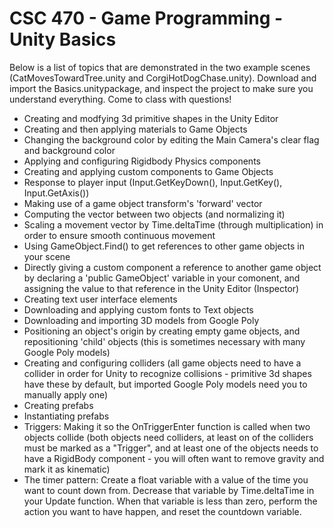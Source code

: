 # CSC 470 - Game Programming - Unity Basics

Below is a list of topics that are demonstrated in the two example scenes (CatMovesTowardTree.unity and CorgiHotDogChase.unity). Download and import the Basics.unitypackage, and inspect the project to make sure you understand everything. Come to class with questions!

* Creating and modfying 3d primitive shapes in the Unity Editor
* Creating and then applying materials to Game Objects
* Changing the background color by editing the Main Camera's clear flag and background color
* Applying and configuring Rigidbody Physics components
* Creating and applying custom components to Game Objects
* Response to player input (Input.GetKeyDown(), Input.GetKey(), Input.GetAxis())
* Making use of a game object transform's 'forward' vector
* Computing the vector between two objects (and normalizing it)
* Scaling a movement vector by Time.deltaTime (through multiplication) in order to ensure smooth continuous movement
* Using GameObject.Find() to get references to other game objects in your scene
* Directly giving a custom component a reference to another game object by declaring a 'public GameObject' variable in your comonent, and assigning the value to that reference in the Unity Editor (Inspector)
* Creating text user interface elements
* Downloading and applying custom fonts to Text objects
* Downloading and importing 3D models from Google Poly
* Positioning an object's origin by creating empty game objects, and repositioning 'child' objects (this is sometimes necessary with many Google Poly models)
* Creating and configuring colliders (all game objects need to have a collider in order for Unity to recognize collisions - primitive 3d shapes have these by default, but imported Google Poly models need you to manually apply one)
* Creating prefabs
* Instantiating prefabs
* Triggers: Making it so the OnTriggerEnter function is called when two objects collide (both objects need colliders, at least on of the colliders must be marked as a "Trigger", and at least one of the objects needs to have a RigidBody component - you will often want to remove gravity and mark it as kinematic)
* The timer pattern: Create a float variable with a value of the time you want to count down from. Decrease that variable by Time.deltaTime in your Update function. When that variable is less than zero, perform the action you want to have happen, and reset the countdown variable.